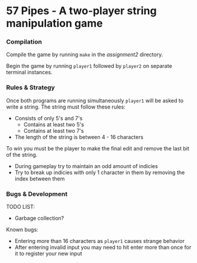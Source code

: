 # 57 Pipes - A two-player string manipulation game


### Compilation
Compile the game by running `make` in the _assignment2_ directory.

Begin the game by running `player1` followed by `player2` on separate terminal instances.

### Rules & Strategy
Once both programs are running simultaneously `player1` will be asked to write a string. The string must follow these rules:
- Consists of only 5's and 7's
  - Contains at least two 5's
  - Contains at least two 7's 
- The length of the string is between 4 - 16 characters 

To win you must be the player to make the final edit and remove the last bit of the string.
- During gameplay try to maintain an odd amount of indicies
- Try to break up indicies with only 1 character in them by removing the index
  between them

### Bugs & Development
TODO LIST:
- Garbage collection?

Known bugs:
- Entering more than 16 characters as `player1` causes strange behavior
- After entering invalid input you may need to hit enter more than once for it
  to register your new input
